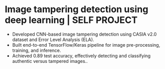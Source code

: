 # Image tampering detection using deep learning | SELF PROJECT

* Developed CNN-based image tampering detection using CASIA v2.0 dataset and Error Level Analysis (ELA).
* Built end-to-end TensorFlow/Keras pipeline for image pre-processing, training, and inference.
* Achieved 0.89 test accuracy, effectively detecting and classifying authentic versus tampered images..
